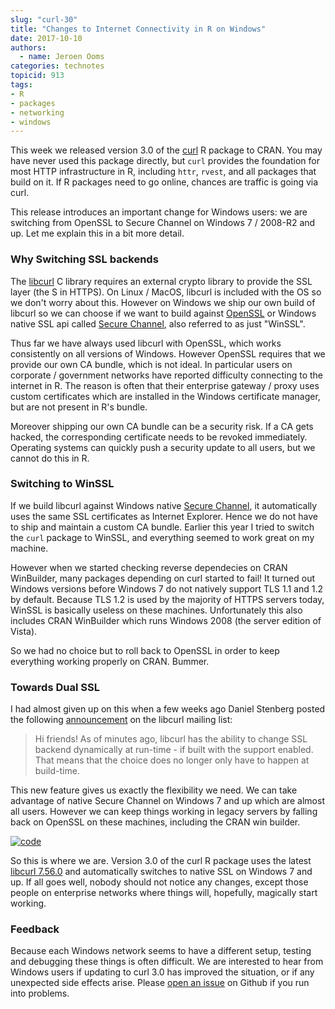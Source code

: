 ```yaml
---
slug: "curl-30"
title: "Changes to Internet Connectivity in R on Windows"
date: 2017-10-10
authors:
  - name: Jeroen Ooms
categories: technotes
topicid: 913
tags:
- R
- packages
- networking
- windows
---
```


This week we released version 3.0 of the [curl](https://cran.r-project.org/web/packages/curl/vignettes/intro.html) R package to CRAN. You may have never used this package directly, but `curl` provides the foundation for most HTTP infrastructure in R, including `httr`, `rvest`, and all packages that build on it. If R packages need to go online, chances are traffic is going via curl.

This release introduces an important change for Windows users: we are switching from OpenSSL to Secure Channel on Windows 7 / 2008-R2 and up. Let me explain this in a bit more detail.

### Why Switching SSL backends

The [libcurl](https://curl.haxx.se/libcurl/) C library requires an external crypto library to provide the SSL layer (the S in HTTPS). On Linux / MacOS, libcurl is included with the OS so we don't worry about this. However on Windows we ship our own build of libcurl so we can choose if we want to build against [OpenSSL](https://www.openssl.org/) or Windows native SSL api called [Secure Channel](https://msdn.microsoft.com/en-us/library/windows/desktop/aa380123(v=vs.85).aspx), also referred to as just "WinSSL".

Thus far we have always used libcurl with OpenSSL, which works consistently on all versions of Windows. However OpenSSL requires that we provide our own CA bundle, which is not ideal. In particular users on corporate / government networks have reported difficulty connecting to the internet in R. The reason is often that their enterprise gateway / proxy uses custom certificates which are installed in the Windows certificate manager, but are not present in R's bundle.

Moreover shipping our own CA bundle can be a security risk. If a CA gets hacked, the corresponding certificate needs to be revoked immediately. Operating systems can quickly push a security update to all users, but we cannot do this in R.

### Switching to WinSSL

If we build libcurl against Windows native [Secure Channel](https://msdn.microsoft.com/en-us/library/windows/desktop/aa380123(v=vs.85).aspx), it automatically uses the same SSL certificates as Internet Explorer. Hence we do not have to ship and maintain a custom CA bundle. Earlier this year I tried to switch the `curl` package to WinSSL, and everything seemed to work great on my machine.

However when we started checking reverse dependecies on CRAN WinBuilder, many packages depending on curl started to fail! It turned out Windows versions before Windows 7 do not natively support TLS 1.1 and 1.2 by default. Because TLS 1.2 is used by the majority of HTTPS servers today, WinSSL is basically useless on these machines. Unfortunately this also includes CRAN WinBuilder which runs Windows 2008 (the server edition of Vista).

So we had no choice but to roll back to OpenSSL in order to keep everything working properly on CRAN. Bummer.

### Towards Dual SSL

I had almost given up on this when a few weeks ago Daniel Stenberg posted the following [announcement](https://curl.haxx.se/mail/lib-2017-08/0118.html) on the libcurl mailing list:


> Hi friends!
> As of minutes ago, libcurl has the ability to change SSL backend dynamically
> at run-time - if built with the support enabled. That means that the choice
> does no longer only have to happen at build-time.

This new feature gives us exactly the flexibility we need. We can take advantage of native Secure Channel on Windows 7 and up which are almost all users. However we can keep things working in legacy servers by falling back on OpenSSL on these machines, including the CRAN win builder.

[![code](/assets/blog-images/curl30.png)](https://github.com/cran/curl/blob/3.0/src/ssl.c#L11-L17)

So this is where we are. Version 3.0 of the curl R package uses the latest [libcurl 7.56.0](https://github.com/rwinlib/libcurl/releases) and automatically switches to native SSL on Windows 7 and up. If all goes well, nobody should not notice any changes, except those people on enterprise networks where things will, hopefully, magically start working.

### Feedback

Because each Windows network seems to have a different setup, testing and debugging these things is often difficult. We are interested to hear from Windows users if updating to curl 3.0 has improved the situation, or if any unexpected side effects arise. Please [open an issue](https://github.com/jeroen/curl/issues) on Github if you run into problems.

